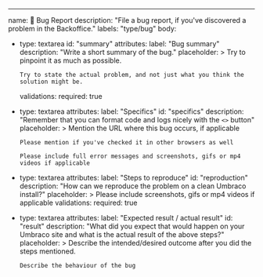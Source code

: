 ---

name: 🐛 Bug Report
description: "File a bug report, if you've discovered a problem in the Backoffice."
labels: "type/bug"
body:

- type: textarea
  id: "summary"
  attributes:
  label: "Bug summary"
  description: "Write a short summary of the bug."
  placeholder: >
  Try to pinpoint it as much as possible.

      Try to state the actual problem, and not just what you think the solution might be.

  validations:
  required: true

- type: textarea
  attributes:
  label: "Specifics"
  id: "specifics"
  description: "Remember that you can format code and logs nicely with the `<>` button"
  placeholder: >
  Mention the URL where this bug occurs, if applicable

      Please mention if you've checked it in other browsers as well

      Please include full error messages and screenshots, gifs or mp4 videos if applicable

- type: textarea
  attributes:
  label: "Steps to reproduce"
  id: "reproduction"
  description: "How can we reproduce the problem on a clean Umbraco install?"
  placeholder: >
  Please include screenshots, gifs or mp4 videos if applicable
  validations:
  required: true

- type: textarea
  attributes:
  label: "Expected result / actual result"
  id: "result"
  description: "What did you expect that would happen on your Umbraco site and what is the actual result of the above steps?"
  placeholder: >
  Describe the intended/desired outcome after you did the steps mentioned.

      Describe the behaviour of the bug
